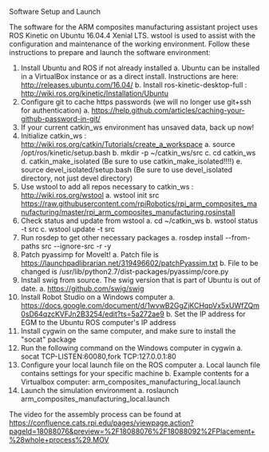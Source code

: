 Software Setup and Launch

The software for the ARM composites manufacturing assistant project uses ROS Kinetic on Ubuntu 16.04.4 Xenial LTS. wstool is used to assist with the configuration and maintenance of the working environment.  Follow these instructions to prepare and launch the software environment:
1.	Install Ubuntu and ROS if not already installed
a.	Ubuntu can be installed in a VirtualBox instance or as a direct install. Instructions are here:  http://releases.ubuntu.com/16.04/
b.	Install ros-kinetic-desktop-full : http://wiki.ros.org/kinetic/Installation/Ubuntu
2.	Configure git to cache https passwords (we will no longer use git+ssh for authentication)
a.	https://help.github.com/articles/caching-your-github-password-in-git/
3.	If your current catkin_ws environment has unsaved data, back up now!
4.	Initialize catkin_ws : http://wiki.ros.org/catkin/Tutorials/create_a_workspace
a.	source /opt/ros/kinetic/setup.bash
b.	mkdir -p ~/catkin_ws/src
c.	cd catkin_ws
d.	catkin_make_isolated (Be sure to use catkin_make_isolated!!!!)
e.	source devel_isolated/setup.bash (Be sure to use devel_isolated directory, not just devel directory)
5.	Use wstool to add all repos necessary to catkin_ws : http://wiki.ros.org/wstool
a.	wstool init src https://raw.githubusercontent.com/rpiRobotics/rpi_arm_composites_manufacturing/master/rpi_arm_composites_manufacturing.rosinstall
6.	Check status and update from wstool
a.	cd ~/catkin_ws
b.	wstool status -t src
c.	wstool update -t src
7.	Run rosdep to get other necessary packages
a.	rosdep install --from-paths src --ignore-src -r -y
8.	Patch pyassimp for MoveIt!
a.	Patch file is https://launchpadlibrarian.net/319496602/patchPyassim.txt
b.	File to be changed is /usr/lib/python2.7/dist-packages/pyassimp/core.py
9.	Install swig from source. The swig version that is part of Ubuntu is out of date.
a.	https://github.com/swig/swig
10.	Install Robot Studio on a Windows computer
a.	https://docs.google.com/document/d/1wvwB2GgZjKCHqpVx5xUWfZQm0sD64qzcKVFJn2B3254/edit?ts=5a272ae9
b.	Set the IP address for EGM to the Ubuntu ROS computer's IP address
11.	Install cygwin on the same computer, and make sure to install the "socat" package
12.	Run the following command on the Windows computer in cygwin
a.	socat TCP-LISTEN:60080,fork TCP:127.0.0.1:80
13.	Configure your local launch file on the ROS computer
a.	Local launch file contains settings for your specific machine
b.	Example contents for a Virtualbox computer: arm_composites_manufacturing_local.launch
14.	Launch the simulation environment
a.	roslaunch arm_composites_manufacturing_local.launch

The video for the assembly process can be found at 
https://confluence.cats.rpi.edu/pages/viewpage.action?pageId=18088076&preview=%2F18088076%2F18088092%2FPlacement+%28whole+process%29.MOV
